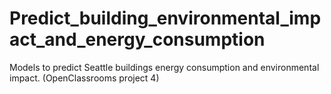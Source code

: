 # Predict_building_environmental_impact_and_energy_consumption
Models to predict Seattle buildings energy consumption and environmental impact. (OpenClassrooms project 4)

